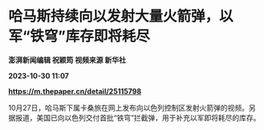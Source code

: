 # 哈马斯持续向以发射大量火箭弹，以军“铁穹”库存即将耗尽
**澎湃新闻编辑 祝颖筠 视频来源 新华社**

**2023-10-30 11:07**

**https://m.thepaper.cn/detail/25115798**

10月27日，哈马斯下属卡桑旅在网上发布向以色列控制区发射火箭弹的视频。另据报道，美国已向以色列交付首批“铁穹”拦截弹，用于补充以军即将耗尽的库存。